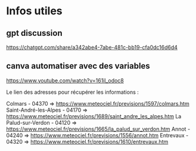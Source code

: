 # Infos utiles

## gpt discussion

https://chatgpt.com/share/a342abe4-7abe-481c-bb19-cfa0dc16d6d4

## canva automatiser avec des variables

https://www.youtube.com/watch?v=161il_odoc8

Le lien des adresses pour récupérer les informations :

Colmars - 04370 => https://www.meteociel.fr/previsions/1597/colmars.htm
Saint-André-les-Alpes - 04170 => https://www.meteociel.fr/previsions/1689/saint_andre_les_alpes.htm
La Palud-sur-Verdon - 04120 => https://www.meteociel.fr/previsions/1665/la_palud_sur_verdon.htm
Annot - 04240 => https://www.meteociel.fr/previsions/1556/annot.htm
Entrevaux - 04320 => https://www.meteociel.fr/previsions/1610/entrevaux.htm